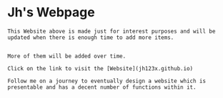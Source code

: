 # Jh's Webpage
	
	This Website above is made just for interest purposes and will be updated when there is enough time to add more items.


	More of them will be added over time. 

	Click on the link to visit the [Website](jh123x.github.io)

	Follow me on a journey to eventually design a website which is presentable and has a decent number of functions within it.
